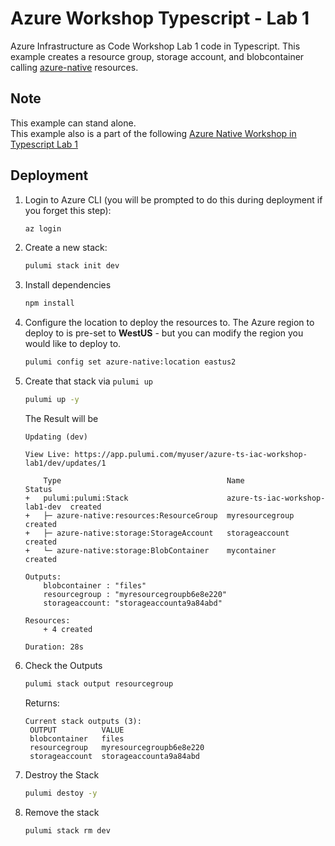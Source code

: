 
# Azure Workshop Typescript  - Lab 1
Azure Infrastructure as Code Workshop Lab 1 code in Typescript. This example creates a 
resource group, storage account, and blobcontainer calling [azure-native](https://www.pulumi.com/docs/reference/pkg/azure-native/) resources. 

## Note
  This example can stand alone.  
  This example also is a part of the following [Azure Native Workshop in Typescript Lab 1](azure-workshop-ts#lab-1--modern-infrastructure-as-code)

## Deployment
1.  Login to Azure CLI (you will be prompted to do this during deployment if you forget this step):

    ```bash
    az login
    ```

1.  Create a new stack:

    ```bash
    pulumi stack init dev
    ```
1. Install dependencies
    ```bash
    npm install
    ```
1.  Configure the location to deploy the resources to.  The Azure region to deploy to is pre-set to **WestUS** - but you can modify the region you would like to deploy to.

    ```bash
    pulumi config set azure-native:location eastus2
    ```
1.  Create that stack via `pulumi up`
    ```bash
    pulumi up -y
    ```
    
    The Result will be

    ```
    Updating (dev)

    View Live: https://app.pulumi.com/myuser/azure-ts-iac-workshop-lab1/dev/updates/1

        Type                                     Name                            Status      
    +   pulumi:pulumi:Stack                      azure-ts-iac-workshop-lab1-dev  created     
    +   ├─ azure-native:resources:ResourceGroup  myresourcegroup                 created     
    +   ├─ azure-native:storage:StorageAccount   storageaccount                  created     
    +   └─ azure-native:storage:BlobContainer    mycontainer                     created     
    
    Outputs:
        blobcontainer : "files"
        resourcegroup : "myresourcegroupb6e8e220"
        storageaccount: "storageaccounta9a84abd"

    Resources:
        + 4 created

    Duration: 28s
    ```
1. Check the Outputs
   ```bash
   pulumi stack output resourcegroup
   ```
   Returns:

   ```
   Current stack outputs (3):
    OUTPUT          VALUE
    blobcontainer   files
    resourcegroup   myresourcegroupb6e8e220
    storageaccount  storageaccounta9a84abd
   ```

1. Destroy the Stack
   ```bash
   pulumi destoy -y
   ```
1. Remove the stack
   ```bash
   pulumi stack rm dev
   ```